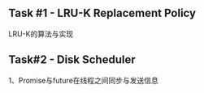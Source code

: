 ## Task #1 - LRU-K Replacement Policy
LRU-K的算法与实现

## Task#2 - Disk Scheduler
1、Promise与future在线程之间同步与发送信息
